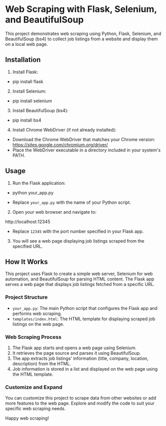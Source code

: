 # Web Scraping with Flask, Selenium, and BeautifulSoup

This project demonstrates web scraping using Python, Flask, Selenium, and BeautifulSoup (bs4) to collect job listings from a website and display them on a local web page.

## Installation

1. Install Flask:

- pip install flask

2. Install Selenium:

- pip install selenium

3. Install BeautifulSoup (bs4):

- pip install bs4

4. Install Chrome WebDriver (if not already installed):

- Download the Chrome WebDriver that matches your Chrome version: https://sites.google.com/chromium.org/driver/
- Place the WebDriver executable in a directory included in your system's PATH.

## Usage

1. Run the Flask application:

- python your_app.py

- Replace `your_app.py` with the name of your Python script.

2. Open your web browser and navigate to:

http://localhost:12345

- Replace `12345` with the port number specified in your Flask app.

3. You will see a web page displaying job listings scraped from the specified URL.

## How It Works

This project uses Flask to create a simple web server, Selenium for web automation, and BeautifulSoup for parsing HTML content. The Flask app serves a web page that displays job listings fetched from a specific URL.

### Project Structure

- `your_app.py`: The main Python script that configures the Flask app and performs web scraping.
- `templates/index.html`: The HTML template for displaying scraped job listings on the web page.

### Web Scraping Process

1. The Flask app starts and opens a web page using Selenium.
2. It retrieves the page source and parses it using BeautifulSoup.
3. The app extracts job listings' information (title, company, location, description) from the HTML.
4. Job information is stored in a list and displayed on the web page using the HTML template.

### Customize and Expand

You can customize this project to scrape data from other websites or add more features to the web page. Explore and modify the code to suit your specific web scraping needs.

Happy web scraping!

